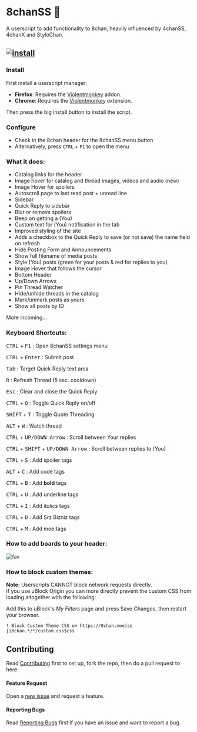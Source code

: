 # 8chanSS :beginner:

A userscript to add functionality to 8chan, heavily influenced by 4chanSS, 4chanX and StyleChan.


## [![install](https://github.com/user-attachments/assets/9a9d62fd-0b3e-460b-bb6c-092dd38b2b8d)](https://github.com/otacoo/8chanSS/raw/refs/heads/main/builds/8chanSS.user.js)


### Install

First install a userscript manager:
- **Firefox**: Requires the [Violentmonkey](https://addons.mozilla.org/en-US/firefox/addon/violentmonkey/) addon.
- **Chrome**: Requires the [Violentmonkey](https://chromewebstore.google.com/detail/violentmonkey/jinjaccalgkegednnccohejagnlnfdag/) extension.

Then press the big install button to install the script.


### Configure
- Check in the 8chan header for the 8chanSS menu button
- Alternatively, press `CTRL` + `F1` to open the menu


### What it does:
- Catalog links for the header
- Image hover for catalog and thread images, videos and audio (new)
- Image Hover for spoilers
- Autoscroll page to last read post + unread line
- Sidebar
- Quick Reply to sidebar
- Blur or remove spoilers
- Beep on getting a (You)
- Custom text for (You) notification in the tab
- Improved styling of the site
- Adds a checkbox to the Quick Reply to save (or not save) the name field on refresh
- Hide Posting Form and Announcements
- Show full filename of media posts
- Style (You) posts (green for your posts & red for replies to you)
- Image Hover that follows the cursor
- Bottom Header
- Up/Down Arrows
- Pin Thread Watcher
- Hide/unhide threads in the catalog
- Mark/unmark posts as yours
- Show all posts by ID

More incoming...

### Keyboard Shortcuts:

<kbd>CTRL</kbd> + <kbd>F1</kbd> : Open 8chanSS settings menu

<kbd>CTRL</kbd> + <kbd>Enter</kbd> : Submit post

<kbd>Tab</kbd> : Target Quick Reply text area

<kbd>R</kbd> : Refresh Thread (5 sec. cooldown)

<kbd>Esc</kbd> : Clear and close the Quick Reply

<kbd>CTRL</kbd> + <kbd>Q</kbd> : Toggle Quick Reply on/off

<kbd>SHIFT</kbd> + <kbd>T</kbd> : Toggle Quote Threading

<kbd>ALT</kbd> + <kbd>W</kbd> : Watch thread

<kbd>CTRL</kbd> + <kbd>UP/DOWN Arrow</kbd> : Scroll between Your replies

<kbd>CTRL</kbd> + <kbd>SHIFT</kbd> + <kbd>UP/DOWN Arrow</kbd> : Scroll between replies to (You)

<kbd>CTRL</kbd> + <kbd>S</kbd> : Add spoiler tags

<kbd>ALT</kbd> + <kbd>C</kbd> : Add code tags

<kbd>CTRL</kbd> + <kbd>B</kbd> : Add **bold** tags

<kbd>CTRL</kbd> + <kbd>U</kbd> : Add underline tags

<kbd>CTRL</kbd> + <kbd>I</kbd> : Add *italics* tags

<kbd>CTRL</kbd> + <kbd>D</kbd> : Add Srz Bizniz tags

<kbd>CTRL</kbd> + <kbd>M</kbd> : Add moe tags

### How to add boards to your header:

![fav](https://github.com/user-attachments/assets/8b97ca2b-8e9e-46e3-bc8b-37e4c7c42712)

### How to block custom themes:

**Note:** Userscripts CANNOT block network requests directly.\
If you use uBlock Origin you can more directly prevent the custom CSS from loading altogether with the following:

Add this to uBlock's *My Filters* page and press Save Changes, then restart your browser.

```
! Block Custom Theme CSS on https://8chan.moe|se
||8chan.*/*/custom.css$css
```

## Contributing
Read [Contributing](https://github.com/otacoo/8chanSS/blob/main/CONTRIBUTING.md#development--contribution) first to set up, fork the repo, then do a pull request to here.

#### Feature Request
Open a [new issue](https://github.com/otacoo/8chanSS/issues) and request a feature.

#### Reporting Bugs

Read [Reporting Bugs](https://github.com/otacoo/8chanSS/blob/main/CONTRIBUTING.md#reporting-bugs-and-suggestions) first if you have an issue and want to report a bug.

